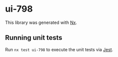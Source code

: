 # ui-798

This library was generated with [Nx](https://nx.dev).

## Running unit tests

Run `nx test ui-798` to execute the unit tests via [Jest](https://jestjs.io).

